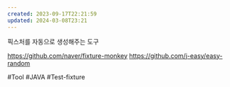 ```yaml
---
created: 2023-09-17T22:21:59
updated: 2024-03-08T23:21
---
```

픽스처를 자동으로 생성해주는 도구

https://github.com/naver/fixture-monkey
https://github.com/j-easy/easy-random

#Tool 
#JAVA
#Test-fixture